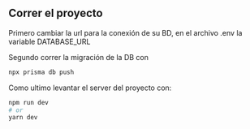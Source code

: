 ## Correr el proyecto

Primero cambiar la url para la conexión de su BD, en el archivo .env la variable DATABASE_URL

Segundo correr la migración de la DB con
```bash
npx prisma db push
```

Como ultimo levantar el server del proyecto con:

```bash
npm run dev
# or
yarn dev
```
